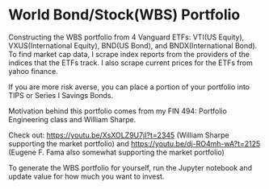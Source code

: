 # World Bond/Stock(WBS) Portfolio

Constructing the WBS portfolio from 4 Vanguard ETFs: VTI(US Equity), VXUS(International Equity), BND(US Bond), and BNDX(International Bond). To find market cap data, I scrape index reports from the providers of the indices that the ETFs track. I also scrape current prices for the ETFs from yahoo finance.

If you are more risk averse, you can place a portion of your portfolio into TIPS or Series I Savings Bonds.

Motivation behind this portfolio comes from my FIN 494: Portfolio Engineering class and William Sharpe.

Check out: https://youtu.be/XsXOLZ9U7jI?t=2345 (William Sharpe supporting the market portfolio) and https://youtu.be/dj-RO4mh-wA?t=2125 (Eugene F. Fama also somewhat supporting the market portfolio)

To generate the WBS portfolio for yourself, run the Jupyter notebook and update value for how much you want to invest.
